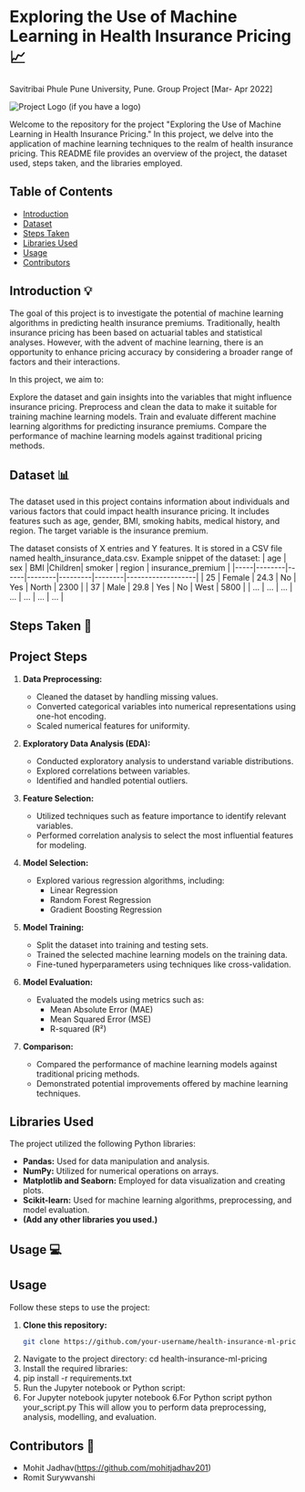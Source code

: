# Exploring the Use of Machine Learning in Health Insurance Pricing :chart_with_upwards_trend:
Savitribai Phule Pune University, Pune.
Group Project [Mar- Apr 2022]

![Project Logo](project_logo.png) (if you have a logo)

Welcome to the repository for the project "Exploring the Use of Machine Learning in Health Insurance Pricing." In this project, we delve into the application of machine learning techniques to the realm of health insurance pricing. This README file provides an overview of the project, the dataset used, steps taken, and the libraries employed.

## Table of Contents
- [Introduction](#introduction)
- [Dataset](#dataset)
- [Steps Taken](#steps-taken)
- [Libraries Used](#libraries-used)
- [Usage](#usage)
- [Contributors](#contributors)

## Introduction :bulb:
The goal of this project is to investigate the potential of machine learning algorithms in predicting health insurance premiums. Traditionally, health insurance pricing has been based on actuarial tables and statistical analyses. However, with the advent of machine learning, there is an opportunity to enhance pricing accuracy by considering a broader range of factors and their interactions.

In this project, we aim to:

Explore the dataset and gain insights into the variables that might influence insurance pricing.
Preprocess and clean the data to make it suitable for training machine learning models.
Train and evaluate different machine learning algorithms for predicting insurance premiums.
Compare the performance of machine learning models against traditional pricing methods.

## Dataset :bar_chart:
The dataset used in this project contains information about individuals and various factors that could impact health insurance pricing. It includes features such as age, gender, BMI, smoking habits, medical history, and region. The target variable is the insurance premium.

The dataset consists of X entries and Y features. It is stored in a CSV file named health_insurance_data.csv.
Example snippet of the dataset:
| age |   sex  | BMI  |Children| smoker  | region | insurance_premium |
|-----|--------|------|--------|---------|--------|-------------------|
| 25  | Female | 24.3 | No     | Yes     | North  | 2300              |
| 37  | Male   | 29.8 | Yes    | No      | West   | 5800              |
| ... | ...    | ...  | ...    | ...     | ...    | ...               |

## Steps Taken :rocket:
## Project Steps

1. **Data Preprocessing:**
   - Cleaned the dataset by handling missing values.
   - Converted categorical variables into numerical representations using one-hot encoding.
   - Scaled numerical features for uniformity.

2. **Exploratory Data Analysis (EDA):**
   - Conducted exploratory analysis to understand variable distributions.
   - Explored correlations between variables.
   - Identified and handled potential outliers.

3. **Feature Selection:**
   - Utilized techniques such as feature importance to identify relevant variables.
   - Performed correlation analysis to select the most influential features for modeling.

4. **Model Selection:**
   - Explored various regression algorithms, including:
     - Linear Regression
     - Random Forest Regression
     - Gradient Boosting Regression

5. **Model Training:**
   - Split the dataset into training and testing sets.
   - Trained the selected machine learning models on the training data.
   - Fine-tuned hyperparameters using techniques like cross-validation.

6. **Model Evaluation:**
   - Evaluated the models using metrics such as:
     - Mean Absolute Error (MAE)
     - Mean Squared Error (MSE)
     - R-squared (R²)

7. **Comparison:**
   - Compared the performance of machine learning models against traditional pricing methods.
   - Demonstrated potential improvements offered by machine learning techniques.
## Libraries Used

The project utilized the following Python libraries:

- **Pandas:** Used for data manipulation and analysis.
- **NumPy:** Utilized for numerical operations on arrays.
- **Matplotlib and Seaborn:** Employed for data visualization and creating plots.
- **Scikit-learn:** Used for machine learning algorithms, preprocessing, and model evaluation.
- **(Add any other libraries you used.)**
## Usage :computer:
## Usage

Follow these steps to use the project:

1. **Clone this repository:**
   ```sh
   git clone https://github.com/your-username/health-insurance-ml-pricing.git
2. Navigate to the project directory:
cd health-insurance-ml-pricing
3. Install the required libraries:
4. pip install -r requirements.txt
4. Run the Jupyter notebook or Python script:
5. For Jupyter notebook
jupyter notebook
6.For Python script
python your_script.py
This will allow you to perform data preprocessing, analysis, modelling, and evaluation.
## Contributors :busts_in_silhouette:
- Mohit Jadhav(https://github.com/mohitjadhav201)
- Romit Surywvanshi

